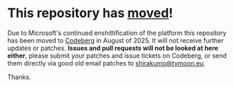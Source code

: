 # This repository has [moved](https://shirakumo.org/projects/cl-out123)!
Due to Microsoft's continued enshittification of the platform this repository has been moved to [Codeberg](https://shirakumo.org/projects/cl-out123) in August of 2025. It will not receive further updates or patches. **Issues and pull requests will not be looked at here either**, please submit your patches and issue tickets on Codeberg, or send them directly via good old email patches to [shirakumo@tymoon.eu](mailto:shirakumo@tymoon.eu).

Thanks.